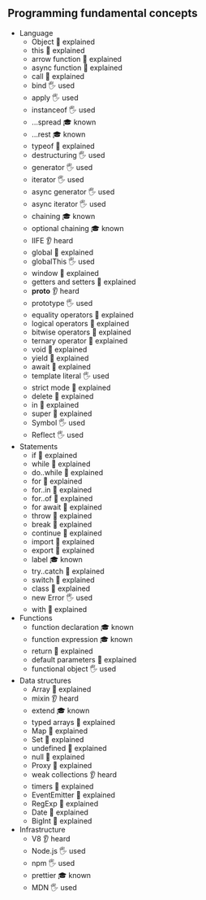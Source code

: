 ## Programming fundamental concepts

- Language
  - Object 🙋 explained
  - this 🙋 explained
  - arrow function 🙋 explained
  - async function 🙋 explained
  - call 🙋 explained
  - bind 🖐️ used
  - apply 🖐️ used
  - instanceof 🖐️ used
  - ...spread 🎓 known
  - ...rest 🎓 known
  - typeof 🙋 explained
  - destructuring 🖐️ used
  - generator 🖐️ used
  - iterator 🖐️ used
  - async generator 🖐️ used
  - async iterator 🖐️ used
  - chaining 🎓 known
  - optional chaining 🎓 known
  - IIFE 👂 heard
  - global 🙋 explained
  - globalThis 🖐️ used
  - window 🙋 explained
  - getters and setters 🙋 explained
  - __proto__ 👂 heard
  - prototype 🖐️ used
  - equality operators 🙋 explained
  - logical operators 🙋 explained
  - bitwise operators 🙋 explained
  - ternary operator 🙋 explained
  - void 🙋 explained
  - yield 🙋 explained
  - await 🙋 explained
  - template literal 🖐️ used
  - strict mode 🙋 explained
  - delete 🙋 explained
  - in 🙋 explained
  - super 🙋 explained
  - Symbol 🖐️ used
  - Reflect 🖐️ used
- Statements
  - if 🙋 explained
  - while 🙋 explained
  - do..while 🙋 explained
  - for 🙋 explained
  - for..in 🙋 explained
  - for..of 🙋 explained
  - for await 🙋 explained
  - throw 🙋 explained
  - break 🙋 explained
  - continue 🙋 explained
  - import 🙋 explained
  - export 🙋 explained
  - label 🎓 known
  - try..catch 🙋 explained
  - switch 🙋 explained
  - class 🙋 explained
  - new Error 🖐️ used
  - with 🙋 explained
- Functions
  - function declaration 🎓 known
  - function expression 🎓 known
  - return 🙋 explained
  - default parameters 🙋 explained
  - functional object 🖐️ used
- Data structures
  - Array 🙋 explained
  - mixin 👂 heard
  - extend 🎓 known
  - typed arrays 🙋 explained
  - Map 🙋 explained
  - Set 🙋 explained
  - undefined 🙋 explained
  - null 🙋 explained
  - Proxy 🙋 explained
  - weak collections 👂 heard
  - timers 🙋 explained
  - EventEmitter 🙋 explained
  - RegExp 🙋 explained
  - Date 🙋 explained
  - BigInt 🙋 explained
- Infrastructure
  - V8 👂 heard
  - Node.js 🖐️ used
  - npm 🖐️ used
  - prettier 🎓 known
  - MDN 🖐️ used

